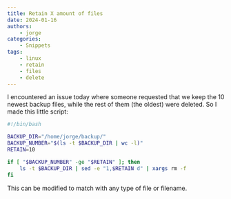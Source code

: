 ```yaml
---
title: Retain X amount of files
date: 2024-01-16
authors:
    - jorge
categories:
    - Snippets
tags:
    - linux
    - retain
    - files
    - delete
---
```


I encountered an issue today where someone requested that we keep the 10 newest
backup files, while the rest of them (the oldest) were deleted. So I made this
little script:


```bash
#!/bin/bash

BACKUP_DIR="/home/jorge/backup/"
BACKUP_NUMBER="$(ls -t $BACKUP_DIR | wc -l)"
RETAIN=10

if [ "$BACKUP_NUMBER" -ge "$RETAIN" ]; then
    ls -t $BACKUP_DIR | sed -e "1,$RETAIN d" | xargs rm -f
fi
```

This can be modified to match with any type of file or filename.
